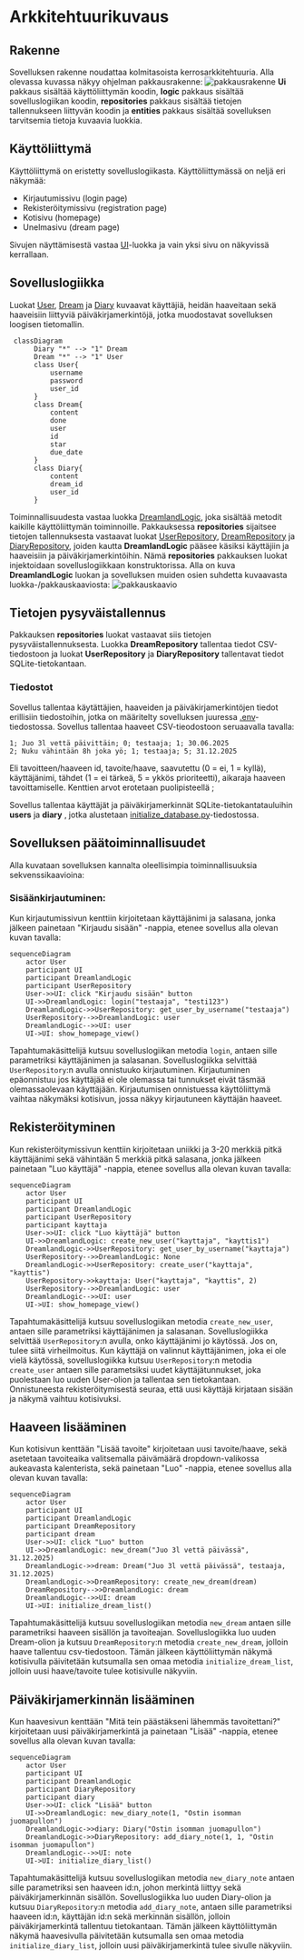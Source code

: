 # Arkkitehtuurikuvaus
## Rakenne
Sovelluksen rakenne noudattaa kolmitasoista kerrosarkkitehtuuria. Alla olevassa kuvassa näkyy ohjelman pakkausrakenne:
![pakkausrakenne](https://github.com/user-attachments/assets/13a25ae5-055c-4cad-a697-4402c6c7aa21)
__Ui__ pakkaus sisältää käyttöliittymän koodin, __logic__ pakkaus sisältää sovelluslogiikan koodin, __repositories__ pakkaus sisältää tietojen tallennukseen liittyvän koodin ja __entities__ pakkaus sisältää sovelluksen tarvitsemia tietoja kuvaavia luokkia.

## Käyttöliittymä
Käyttöliittymä on eristetty sovelluslogiikasta.
Käyttöliittymässä on neljä eri näkymää:
- Kirjautumissivu (login page)
- Rekisteröitymissivu (registration page)
- Kotisivu (homepage)
- Unelmasivu (dream page)

Sivujen näyttämisestä vastaa [UI](https://github.com/aadnw/ot-harjoitustyo/blob/master/src/ui/ui.py)-luokka ja vain yksi sivu on näkyvissä kerrallaan.

## Sovelluslogiikka
Luokat [User](https://github.com/aadnw/ot-harjoitustyo/blob/master/src/entities/user.py), [Dream](https://github.com/aadnw/ot-harjoitustyo/blob/master/src/entities/dream.py) ja [Diary](https://github.com/aadnw/ot-harjoitustyo/blob/master/src/entities/diary.py) kuvaavat käyttäjiä, heidän haaveitaan sekä haaveisiin liittyviä päiväkirjamerkintöjä, jotka muodostavat sovelluksen loogisen tietomallin.

```mermaid
 classDiagram
      Diary "*" --> "1" Dream
      Dream "*" --> "1" User
      class User{
          username
          password
          user_id
      }
      class Dream{
          content
          done
          user
          id
          star
          due_date
      }
      class Diary{
          content
          dream_id
          user_id
      }
```

Toiminnallisuudesta vastaa luokka [DreamlandLogic](https://github.com/aadnw/ot-harjoitustyo/blob/master/src/logic/dreamland_logic.py), joka sisältää metodit kaikille käyttöliittymän toiminnoille. Pakkauksessa __repositories__ sijaitsee tietojen tallennuksesta vastaavat luokat [UserRepository](https://github.com/aadnw/ot-harjoitustyo/blob/master/src/repositories/user_repository.py), [DreamRepository](https://github.com/aadnw/ot-harjoitustyo/blob/master/src/repositories/dream_repository.py) ja [DiaryRepository](https://github.com/aadnw/ot-harjoitustyo/blob/master/src/repositories/diary_repository.py), joiden kautta __DreamlandLogic__ pääsee käsiksi käyttäjiin ja haaveisiin ja päiväkirjamerkintöihin. Nämä __repositories__ pakkauksen luokat injektoidaan sovelluslogiikkaan konstruktorissa. 
Alla on kuva __DreamlandLogic__ luokan ja sovelluksen muiden osien suhdetta kuvaavasta luokka-/pakkauskaaviosta:
![pakkauskaavio](https://github.com/user-attachments/assets/7a935a68-b423-4252-9318-23337b69b91c)

## Tietojen pysyväistallennus
Pakkauksen __repositories__ luokat vastaavat siis tietojen pysyväistallennuksesta. Luokka __DreamRepository__ tallentaa tiedot CSV-tiedostoon ja luokat __UserRepository__ ja __DiaryRepository__ tallentavat tiedot SQLite-tietokantaan. 

### Tiedostot
Sovellus tallentaa käytättäjien, haaveiden ja päiväkirjamerkintöjen tiedot erillisiin tiedostoihin, jotka on määritelty sovelluksen juuressa [.env](https://github.com/aadnw/ot-harjoitustyo/blob/master/.env)-tiedostossa.
Sovellus tallentaa haaveet CSV-tieodostoon seruaavalla tavalla:
```
1; Juo 3l vettä päivittäin; 0; testaaja; 1; 30.06.2025
2; Nuku vähintään 8h joka yö; 1; testaaja; 5; 31.12.2025
```
Eli tavoitteen/haaveen id, tavoite/haave, saavutettu (0 = ei, 1 = kyllä), käyttäjänimi, tähdet (1 = ei tärkeä, 5 = ykkös prioriteetti), aikaraja haaveen tavoittamiselle. Kenttien arvot erotetaan puolipisteellä ;

Sovellus tallentaa käyttäjät ja päiväkirjamerkinnät SQLite-tietokantatauluihin __users__ ja __diary__ , jotka alustetaan [initialize_database.py](https://github.com/aadnw/ot-harjoitustyo/blob/master/src/initalize_database.py)-tiedostossa.

## Sovelluksen päätoiminnallisuudet
Alla kuvataan sovelluksen kannalta oleellisimpia toiminnallisuuksia sekvenssikaavioina:

### Sisäänkirjautuminen:
Kun kirjautumissivun kenttiin kirjoitetaan käyttäjänimi ja salasana, jonka jälkeen painetaan "Kirjaudu sisään" -nappia, etenee sovellus alla olevan kuvan tavalla:
```mermaid
sequenceDiagram
    actor User
    participant UI
    participant DreamlandLogic
    participant UserRepository
    User->>UI: click "Kirjaudu sisään" button
    UI->>DreamlandLogic: login("testaaja", "testi123")
    DreamlandLogic->>UserRepository: get_user_by_username("testaaja")
    UserRepository-->>DreamlandLogic: user
    DreamlandLogic-->>UI: user
    UI->UI: show_homepage_view()
```
Tapahtumakäsittelijä kutsuu sovelluslogiikan metodia `login`, antaen sille parametriksi käyttäjänimen ja salasanan. Sovelluslogiikka selvittää `UserRepository`:n avulla onnistuuko kirjautuminen. Kirjautuminen epäonnistuu jos käyttäjää ei ole olemassa tai tunnukset eivät täsmää olemassaolevaan käyttäjään. Kirjautumisen onnistuessa käyttöliittymä vaihtaa näkymäksi kotisivun, jossa näkyy kirjautuneen käyttäjän haaveet.

## Rekisteröityminen
Kun rekisteröitymissivun kenttiin kirjoitetaan uniikki ja 3-20 merkkiä pitkä käyttäjänimi sekä vähintään 5 merkkiä pitkä salasana, jonka jälkeen painetaan "Luo käyttäjä" -nappia, etenee sovellus alla olevan kuvan tavalla:
```mermaid
sequenceDiagram
    actor User
    participant UI
    participant DreamlandLogic
    participant UserRepository
    participant kayttaja
    User->>UI: click "Luo käyttäjä" button
    UI->>DreamlandLogic: create_new_user("kayttaja", "kayttis1")
    DreamlandLogic->>UserRepository: get_user_by_username("kayttaja")
    UserRepository-->>DreamlandLogic: None
    DreamlandLogic->>UserRepository: create_user("kayttaja", "kayttis")
    UserRepository->>kayttaja: User("kayttaja", "kayttis", 2)
    UserRepository-->>DreamlandLogic: user
    DreamlandLogic-->>UI: user
    UI->UI: show_homepage_view()
```
Tapahtumakäsittelijä kutsuu sovelluslogiikan metodia `create_new_user`, antaen sille parametriksi käyttäjänimen ja salasanan. Sovelluslogiikka selvittää `UserRepository`:n avulla, onko käyttäjänimi jo käytössä. Jos on, tulee siitä virheilmoitus. Kun käyttäjä on valinnut käyttäjänimen, joka ei ole vielä käytössä, sovelluslogiikka kutsuu `UserRepository`:n metodia `create_user` antaen sille parametsiksi uudet käyttäjätunnukset, joka puolestaan luo uuden User-olion ja tallentaa sen tietokantaan. Onnistuneesta rekisteröitymisestä seuraa, että uusi käyttäjä kirjataan sisään ja näkymä vaihtuu kotisivuksi.
    
## Haaveen lisääminen
Kun kotisivun kenttään "Lisää tavoite" kirjoitetaan uusi tavoite/haave, sekä asetetaan tavoiteaika valitsemalla päivämäärä dropdown-valikossa aukeavasta kalenterista, sekä painetaan "Luo" -nappia, etenee sovellus alla olevan kuvan tavalla:
```mermaid
sequenceDiagram
    actor User
    participant UI
    participant DreamlandLogic
    participant DreamRepository
    participant dream
    User->>UI: click "Luo" button
    UI->>DreamlandLogic: new_dream("Juo 3l vettä päivässä", 31.12.2025)
    DreamlandLogic->>dream: Dream("Juo 3l vettä päivässä", testaaja, 31.12.2025)
    DreamlandLogic->>DreamRepository: create_new_dream(dream)
    DreamRepository-->>DreamlandLogic: dream
    DreamlandLogic-->>UI: dream
    UI->UI: initialize_dream_list()
```
Tapahtumakäsittelijä kutsuu sovelluslogiikan metodia `new_dream` antaen sille parametriksi haaveen sisällön ja tavoiteajan. Sovelluslogiikka luo uuden Dream-olion ja kutsuu `DreamRepository`:n metodia `create_new_dream`, jolloin haave tallentuu csv-tiedostoon. Tämän jälkeen käyttöliittymän näkymä kotisivulla päivitetään kutsumalla sen omaa metodia `initialize_dream_list`, jolloin uusi haave/tavoite tulee kotisivulle näkyviin.

## Päiväkirjamerkinnän lisääminen
Kun haavesivun kenttään "Mitä tein päästäkseni lähemmäs tavoitettani?" kirjoitetaan uusi päiväkirjamerkintä ja painetaan "Lisää" -nappia, etenee sovellus alla olevan kuvan tavalla:
```mermaid
sequenceDiagram
    actor User
    participant UI
    participant DreamlandLogic
    participant DiaryRepository
    participant diary
    User->>UI: click "Lisää" button
    UI->>DreamlandLogic: new_diary_note(1, "Ostin isomman juomapullon")
    DreamlandLogic->>diary: Diary("Ostin isomman juomapullon")
    DreamlandLogic->>DiaryRepository: add_diary_note(1, 1, "Ostin isomman juomapullon")
    DreamlandLogic-->>UI: note
    UI->UI: initialize_diary_list()
```
Tapahtumakäsittelijä kutsuu sovelluslogiikan metodia `new_diary_note` antaen sille parametriksi sen haaveen id:n, johon merkintä liittyy sekä päiväkirjamerkinnän sisällön. Sovelluslogiikka luo uuden Diary-olion ja kutsuu `DiaryRepository`:n metodia `add_diary_note`, antaen sille parametriksi haaveen id:n, käyttäjän id:n sekä merkinnän sisällön, jolloin päiväkirjamerkintä tallentuu tietokantaan. Tämän jälkeen käyttöliittymän näkymä haavesivulla päivitetään kutsumalla sen omaa metodia `initialize_diary_list`, jolloin uusi päiväkirjamerkintä tulee sivulle näkyviin.
